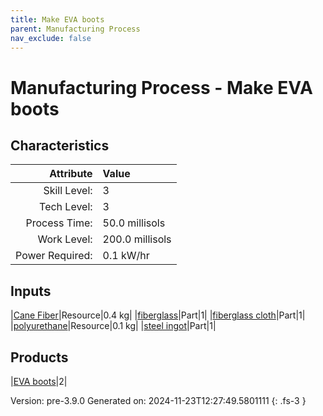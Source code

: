 ```yaml
---
title: Make EVA boots
parent: Manufacturing Process
nav_exclude: false
---
```

# Manufacturing Process - Make EVA boots


## Characteristics

| Attribute      | Value |
|--------:|:------|
|Skill Level:|3|
|Tech Level:|3|
|Process Time:|50.0 millisols|
|Work Level:|200.0 millisols|
|Power Required:|0.1 kW/hr|

## Inputs

|[Cane Fiber](../resource/cane-fiber.html)|Resource|0.4 kg|
|[fiberglass](../part/fiberglass.html)|Part|1|
|[fiberglass cloth](../part/fiberglass-cloth.html)|Part|1|
|[polyurethane](../resource/polyurethane.html)|Resource|0.1 kg|
|[steel ingot](../part/steel-ingot.html)|Part|1|

## Products

|[EVA boots](../part/eva-boots.html)|2|


Version: pre-3.9.0 Generated on: 2024-11-23T12:27:49.5801111
{: .fs-3 }

